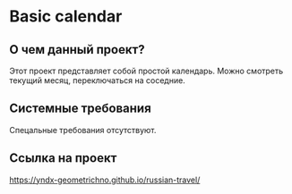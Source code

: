 # Basic calendar

## О чем данный проект?

Этот проект представляет собой простой календарь. Можно смотреть текущий месяц, переключаться на соседние.

## Системные требования

Спецальные требования отсутствуют.

## Ссылка на проект

https://yndx-geometrichno.github.io/russian-travel/
